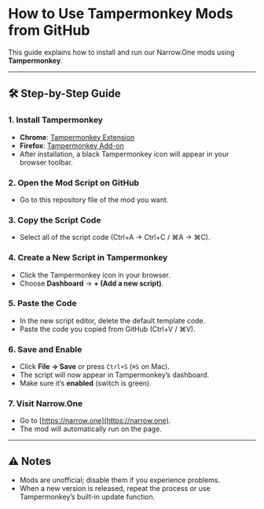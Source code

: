 # How to Use Tampermonkey Mods from GitHub

This guide explains how to install and run our Narrow.One mods using **Tampermonkey**.

---

## 🛠 Step-by-Step Guide

### 1. Install Tampermonkey
- **Chrome**: [Tampermonkey Extension](https://chrome.google.com/webstore/detail/tampermonkey/dhdgffkkebhmkfjojejmpbldmpobfkfo)
- **Firefox**: [Tampermonkey Add-on](https://addons.mozilla.org/firefox/addon/tampermonkey/)
- After installation, a black Tampermonkey icon will appear in your browser toolbar.

### 2. Open the Mod Script on GitHub
- Go to this repository file of the mod you want.

### 3. Copy the Script Code
- Select all of the script code (Ctrl+A → Ctrl+C / ⌘A → ⌘C).

### 4. Create a New Script in Tampermonkey
- Click the Tampermonkey icon in your browser.
- Choose **Dashboard** → **+ (Add a new script)**.

### 5. Paste the Code
- In the new script editor, delete the default template code.
- Paste the code you copied from GitHub (Ctrl+V / ⌘V).

### 6. Save and Enable
- Click **File → Save** or press `Ctrl+S` (`⌘S` on Mac).
- The script will now appear in Tampermonkey’s dashboard.
- Make sure it’s **enabled** (switch is green).

### 7. Visit Narrow.One
- Go to [https://narrow.one](https://narrow.one).
- The mod will automatically run on the page.

---

## ⚠️ Notes
- Mods are unofficial; disable them if you experience problems.
- When a new version is released, repeat the process or use Tampermonkey’s built-in update function.
